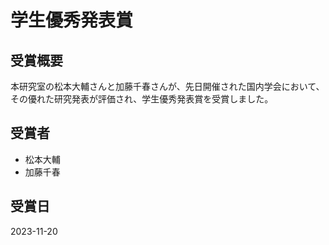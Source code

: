 # 学生優秀発表賞

## 受賞概要

本研究室の松本大輔さんと加藤千春さんが、先日開催された国内学会において、その優れた研究発表が評価され、学生優秀発表賞を受賞しました。

## 受賞者

- 松本大輔
- 加藤千春

## 受賞日

2023-11-20
